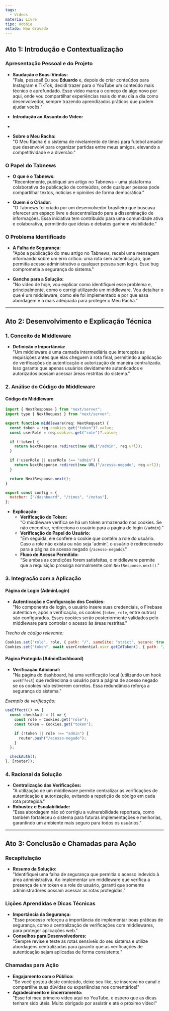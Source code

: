 ```yaml
---
tags:
  - Videos
materia: Livre
tipo: Hobbie
estado: Nao Gravado
---
```

## Ato 1: Introdução e Contextualização

### Apresentação Pessoal e do Projeto
- **Saudação e Boas-Vindas:**  
  "Fala, pessoal! Eu sou **Eduardo** e, depois de criar conteúdos para Instagram e TikTok, decidi trazer para o YouTube um conteúdo mais técnico e aprofundado. Esse vídeo marca o começo de algo novo por aqui, onde vou compartilhar experiências reais do meu dia a dia como desenvolvedor, sempre trazendo aprendizados práticos que podem ajudar vocês."

- **Introdução ao Assunto do Vídeo:**
- 

- **Sobre o Meu Racha:**  
  "O Meu Racha é o sistema de nivelamento de times para futebol amador que desenvolvi para organizar partidas entre meus amigos, elevando a competitividade e a diversão."

### O Papel do Tabnews
- **O que é o Tabnews:**  
  "Recentemente, publiquei um artigo no Tabnews – uma plataforma colaborativa de publicação de conteúdos, onde qualquer pessoa pode compartilhar textos, notícias e opiniões de forma democrática."

- **Quem é o Criador:**  
  "O Tabnews foi criado por um desenvolvedor brasileiro que buscava oferecer um espaço livre e descentralizado para a disseminação de informações. Essa iniciativa tem contribuído para uma comunidade ativa e colaborativa, permitindo que ideias e debates ganhem visibilidade."

### O Problema Identificado
- **A Falha de Segurança:**  
  "Após a publicação do meu artigo no Tabnews, recebi uma mensagem informando sobre um erro crítico: uma rota sem autenticação, que permitia acesso administrativo a qualquer pessoa sem login. Esse bug comprometia a segurança do sistema."

- **Gancho para a Solução:**  
  "No vídeo de hoje, vou explicar como identifiquei esse problema e, principalmente, como o corrigi utilizando um middleware. Vou detalhar o que é um middleware, como ele foi implementado e por que essa abordagem é a mais adequada para proteger o Meu Racha."

---

## Ato 2: Desenvolvimento e Explicação Técnica

### 1. Conceito de Middleware
- **Definição e Importância:**  
  "Um middleware é uma camada intermediária que intercepta as requisições antes que elas cheguem à rota final, permitindo a aplicação de verificações de autenticação e autorização de maneira centralizada. Isso garante que apenas usuários devidamente autenticados e autorizados possam acessar áreas restritas do sistema."

### 2. Análise do Código do Middleware

#### Código do Middleware
```js
import { NextResponse } from "next/server";
import type { NextRequest } from "next/server";

export function middleware(req: NextRequest) {
  const token = req.cookies.get("token")?.value;
  const userRole = req.cookies.get("role")?.value;

  if (!token) {
    return NextResponse.redirect(new URL("/admin", req.url));
  }

  if (!userRole || userRole !== "admin") {
    return NextResponse.redirect(new URL("/acesso-negado", req.url));
  }

  return NextResponse.next();
}

export const config = {
  matcher: ["/dashboard", "/times", "/notas"],
};
```

- **Explicação:**  
  - **Verificação do Token:**  
    "O middleware verifica se há um token armazenado nos cookies. Se não encontrar, redireciona o usuário para a página de login (`/admin`)."
  - **Verificação do Papel do Usuário:**  
    "Em seguida, ele confere o cookie que contém a role do usuário. Caso a role não exista ou não seja 'admin', o usuário é redirecionado para a página de acesso negado (`/acesso-negado`)."
  - **Fluxo de Acesso Permitido:**  
    "Se ambas as condições forem satisfeitas, o middleware permite que a requisição prossiga normalmente com `NextResponse.next()`."

### 3. Integração com a Aplicação

#### Página de Login (AdminLogin)
- **Autenticação e Configuração dos Cookies:**  
  "No componente de login, o usuário insere suas credenciais, o Firebase autentica e, após a verificação, os cookies (`token`, `role`, entre outros) são configurados. Esses cookies serão posteriormente validados pelo middleware para controlar o acesso às áreas restritas."
  
*Trecho de código relevante:*
```js
Cookies.set("role", role, { path: "/", sameSite: "strict", secure: true });
Cookies.set("token", await userCredential.user.getIdToken(), { path: "/", sameSite: "strict", secure: true });
```

#### Página Protegida (AdminDashboard)
- **Verificação Adicional:**  
  "Na página do dashboard, há uma verificação local (utilizando um hook `useEffect`) que redireciona o usuário para a página de acesso negado se os cookies não estiverem corretos. Essa redundância reforça a segurança do sistema."

*Exemplo de verificação:*
```js
useEffect(() => {
  const checkAuth = () => {
    const role = Cookies.get("role");
    const token = Cookies.get("token");

    if (!token || role !== "admin") {
      router.push("/acesso-negado");
    }
  };

  checkAuth();
}, [router]);
```

### 4. Racional da Solução
- **Centralização das Verificações:**  
  "A utilização de um middleware permite centralizar as verificações de autenticação e autorização, evitando a repetição de código em cada rota protegida."
- **Robustez e Escalabilidade:**  
  "Essa abordagem não só corrigiu a vulnerabilidade reportada, como também fortaleceu o sistema para futuras implementações e melhorias, garantindo um ambiente mais seguro para todos os usuários."

---

## Ato 3: Conclusão e Chamadas para Ação

### Recapitulação
- **Resumo da Solução:**  
  "Identifiquei uma falha de segurança que permitia o acesso indevido à área administrativa. Ao implementar um middleware que verifica a presença de um token e a role do usuário, garanti que somente administradores possam acessar as rotas protegidas."

### Lições Aprendidas e Dicas Técnicas
- **Importância da Segurança:**  
  "Esse processo reforçou a importância de implementar boas práticas de segurança, como a centralização de verificações com middlewares, para proteger aplicações web."
- **Conselhos para Desenvolvedores:**  
  "Sempre revise e teste as rotas sensíveis do seu sistema e utilize abordagens centralizadas para garantir que as verificações de autenticação sejam aplicadas de forma consistente."

### Chamadas para Ação
- **Engajamento com o Público:**  
  "Se você gostou deste conteúdo, deixe seu like, se inscreva no canal e compartilhe suas dúvidas ou experiências nos comentários!"
- **Agradecimento e Encerramento:**  
  "Esse foi meu primeiro vídeo aqui no YouTube, e espero que as dicas tenham sido úteis. Muito obrigado por assistir e até o próximo vídeo!"
